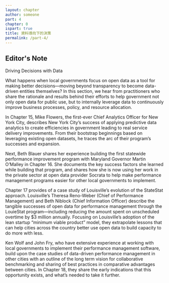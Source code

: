 ```yaml
---
layout: chapter
author: someone
part: 4
chapter: 0
ispart: true
title: 資料導向下的決策
permalink: /part-4/
---
```


## Editor's Note

Driving Decisions with Data

What happens when local governments focus on open data as a tool for making better decisions—moving beyond transparency to become data-driven entities themselves? In this section, we hear from practitioners who share the rationale and results behind their efforts to help government not only open data for public use, but to internally leverage data to continuously improve business processes, policy, and resource allocation.

In Chapter 15, Mike Flowers, the first-ever Chief Analytics Officer for New York City, describes New York City’s success of applying predictive data analytics to create efficiencies in government leading to real service delivery improvements. From their bootstrap beginnings based on leveraging existing open datasets, he traces the arc of their program’s successes and expansion.

Next, Beth Blauer shares her experience building the first statewide performance improvement program with Maryland Governor Martin O’Malley in Chapter 16. She documents the key success factors she learned while building that program, and shares how she is now using her work in the private sector at open data provider Socrata to help make performance management programs easier for other local governments to implement.

Chapter 17 provides of a case study of Louisville’s evolution of the StateStat approach. Louisville’s Theresa Reno-Weber (Chief of Performance Management) and Beth Niblock (Chief Information Officer) describe the tangible successes of open data for performance management through the LouieStat program—including reducing the amount spent on unscheduled overtime by $3 million annually. Focusing on Louisville’s adoption of the lean startup “minimum viable product” model, they extrapolate lessons that can help cities across the country better use open data to build capacity to do more with less.

Ken Wolf and John Fry, who have extensive experience at working with local governments to implement their performance management software, build upon the case studies of data-driven performance management in other cities with an outline of the long term vision for collaborative benchmarking and sharing of best practices in comparative advantages between cities. In Chapter 18, they share the early indications that this opportunity exists, and what’s needed to take it further.

